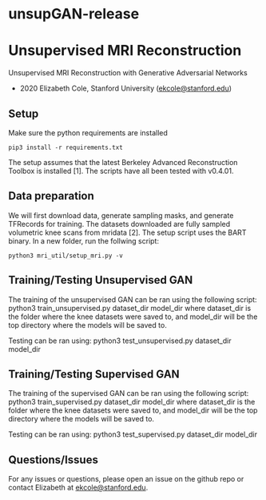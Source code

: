 # unsupGAN-release

# Unsupervised MRI Reconstruction

Unsupervised MRI Reconstruction with Generative Adversarial Networks

- 2020 Elizabeth Cole, Stanford University (ekcole@stanford.edu)

## Setup

Make sure the python requirements are installed

    pip3 install -r requirements.txt

The setup assumes that the latest Berkeley Advanced Reconstruction Toolbox is installed [1]. The scripts have all been tested with v0.4.01.

## Data preparation

We will first download data, generate sampling masks, and generate TFRecords for training. The datasets downloaded are fully sampled volumetric knee scans from mridata [2]. The setup script uses the BART binary. In a new folder, run the follwing script:

    python3 mri_util/setup_mri.py -v

## Training/Testing Unsupervised GAN

The training of the unsupervised GAN can be ran using the following script:
    python3 train_unsupervised.py dataset_dir model_dir
where dataset_dir is the folder where the knee datasets were saved to,
and model_dir will be the top directory where the models will be saved to.

Testing can be ran using:
    python3 test_unsupervised.py dataset_dir model_dir

## Training/Testing Supervised GAN

The training of the supervised GAN can be ran using the following script:
    python3 train_supervised.py dataset_dir model_dir
where dataset_dir is the folder where the knee datasets were saved to,
and model_dir will be the top directory where the models will be saved to.

Testing can be ran using:
    python3 test_supervised.py dataset_dir model_dir

## Questions/Issues

For any issues or questions, please open an issue on the github repo or contact
Elizabeth at ekcole@stanford.edu.
